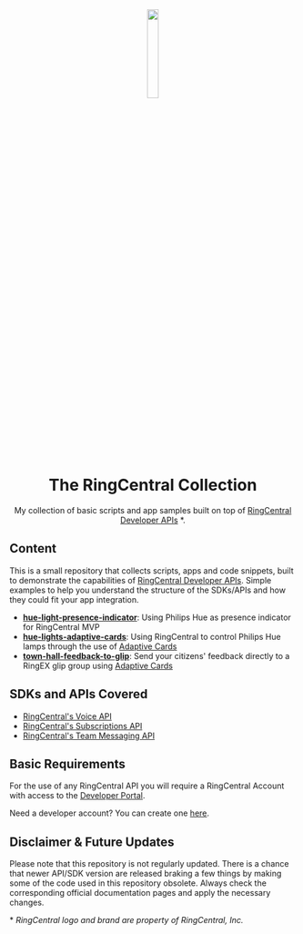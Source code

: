 <div align="center">
  
<img src="https://avatars.githubusercontent.com/u/6549285?s=200&v=4" align="center" width=20% height=20%>

# The RingCentral Collection
My collection of basic scripts and app samples built on top of [RingCentral Developer APIs](https://developers.ringcentral.com/) \*. 

</div>

## Content

This is a small repository that collects scripts, apps and code snippets, built to demonstrate the capabilities of [RingCentral Developer APIs](https://developers.ringcentral.com/). Simple examples to help you understand the structure of the SDKs/APIs and how they could fit your app integration.

* **[hue-light-presence-indicator](https://github.com/fleitao/the-ringcentral-collection/tree/main/hue-light-presence-indicator)**: Using Philips Hue as presence indicator for RingCentral MVP
* **[hue-lights-adaptive-cards](https://github.com/fleitao/the-ringcentral-collection/tree/main/hue-lights-adaptive-cards)**: Using RingCentral to control Philips Hue lamps through the use of [Adaptive Cards](https://developers.ringcentral.com/guide/team-messaging/adaptive-cards)
* **[town-hall-feedback-to-glip](https://github.com/fleitao/the-ringcentral-collection/tree/main/town-hall-feedback-to-glip)**: Send your citizens' feedback directly to a RingEX glip group using [Adaptive Cards](https://developers.ringcentral.com/guide/team-messaging/adaptive-cards)


## SDKs and APIs Covered

* [RingCentral's Voice API](https://developers.ringcentral.com/guide/voice)
* [RingCentral's Subscriptions API](https://developers.ringcentral.com/guide/notifications)
* [RingCentral's Team Messaging API](https://developers.ringcentral.com/guide/team-messaging)

## Basic Requirements 

For the use of any RingCentral API you will require a RingCentral Account with access to the [Developer Portal](https://developers.ringcentral.com/). 

Need a developer account? You can create one [here](https://developers.ringcentral.com/free-tier-sign-up.html).

## Disclaimer & Future Updates

Please note that this repository is not regularly updated. There is a chance that newer API/SDK version are released braking a few things by making some of the code used in this repository obsolete. Always check the corresponding official documentation pages and apply the necessary changes.





\* _RingCentral logo and brand are property of RingCentral, Inc._
